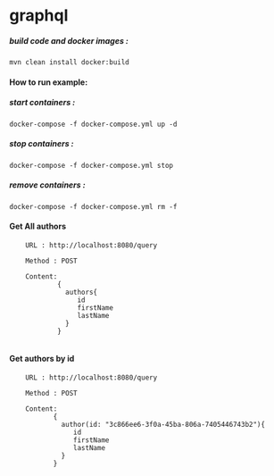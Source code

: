 # graphql



##### build code and docker images :
```
mvn clean install docker:build 
```

#### How to run example:


##### start containers :

```
docker-compose -f docker-compose.yml up -d
```

 ##### stop containers :

 ```
docker-compose -f docker-compose.yml stop
```

 ##### remove containers :
  
```
docker-compose -f docker-compose.yml rm -f   
```


#### Get All authors

```
    URL : http://localhost:8080/query

    Method : POST 
    
    Content: 
            {
              authors{
                 id
                 firstName
                 lastName
              }
            }
   
```
#### Get authors by id


```
    URL : http://localhost:8080/query

    Method : POST 
    
    Content: 
           {
             author(id: "3c866ee6-3f0a-45ba-806a-7405446743b2"){
                id
                firstName
                lastName
             }
           }
   
```

